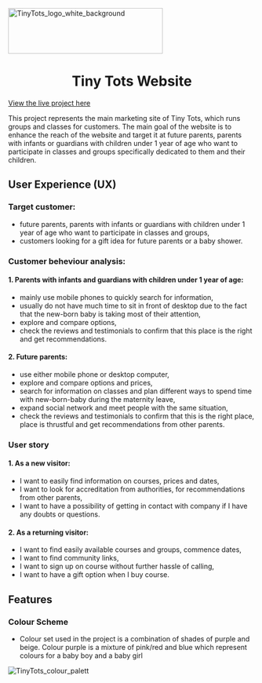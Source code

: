<img src="https://github.com/EmiLyGal/Tiny_Tots_website/blob/main/media/TinyTots_logo1.png" width="315" height="93" alt="TinyTots_logo_white_background">

<h1 align=center>Tiny Tots Website</h1> 

<a href="https://emilygal.github.io/Tiny_Tots_website/">View the live project here</a>

This project represents the main marketing site of Tiny Tots, which runs groups and classes for customers. The main goal of the website is to enhance the reach of the website and target it at future parents, parents with infants or guardians with children under 1 year of age who want to participate in classes and groups specifically dedicated to them and their children. 

## User Experience (UX)

### Target customer:
* future parents, parents with infants or guardians with children under 1 year of age who want to participate in classes and groups,
* customers looking for a gift idea for future parents or a baby shower.

### Customer beheviour analysis:
#### 1. Parents with infants and guardians with children under 1 year of age:

* mainly use mobile phones to quickly search for information,
* usually do not have much time to sit in front of desktop due to the fact that the new-born baby is taking most of their attention,
* explore and compare options,
* check the reviews and testimonials to confirm that this place is the right and get recommendations.

#### 2. Future parents:
   
* use either mobile phone or desktop computer,
* explore and compare options and prices,
* search for information on classes and plan different ways to spend time with new-born-baby during the maternity leave, 
* expand social network and meet people with the same situation,
* check the reviews and testimonials to confirm that this is the right place, place is thrustful and get recommendations from other parents.

### User story
#### 1. As a new visitor:
- I want to easily find information on courses, prices and dates,
- I want to look for accreditation from authorities, for recommendations from other parents, 
- I want to have a possibility of getting in contact with company if I have any doubts or questions.

#### 2. As a returning visitor:
- I want to find easily available courses and groups, commence dates,
- I want to find community links,
- I want to sign up on course without further hassle of calling,
- I want to have a gift option when I buy course.

## Features
### Colour Scheme
-   Colour set used in the project is a combination of shades of purple and beige. Colour purple is a mixture of pink/red and blue which represent colours for a baby boy and a baby girl
<img src="https://github.com/EmiLyGal/Tiny_Tots_website/blob/main/media/coolers_colour_palette_for_TinyTots.PNG" alt="TinyTots_colour_palett">
